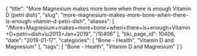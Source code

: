{
    "title": "More Magnesium makes more bone when there is enough Vitamin D (petri dish)",
    "slug": "more-magnesium-makes-more-bone-when-there-is-enough-vitamin-d-petri-dish",
    "aliases": [
        "/More+Magnesium+makes+more+bone+when+there+is+enough+Vitamin+D+petri+dish+\u2013+Jan+2019",
        "/10406"
    ],
    "tiki_page_id": 10406,
    "date": "2019-01-17",
    "categories": [
        "Bone - Health",
        "Vitamin D and Magnesium"
    ],
    "tags": [
        "Bone - Health",
        "Vitamin D and Magnesium"
    ]
}